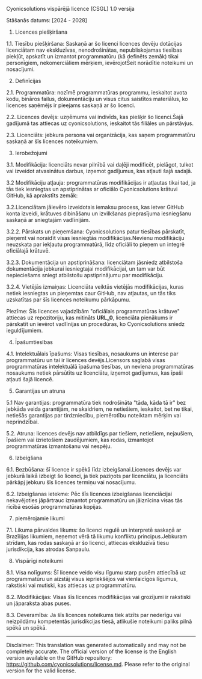 Cyonicsolutions vispārējā licence (CSGL)
1.0 versija

Stāšanās datums: [2024 - 2028]

1. Licences piešķiršana

1.1. Tiesību piešķiršana: Saskaņā ar šo licenci licences devēju dotācijas licenciātam nav ekskluzīvas, nenodrošinātas, nepubliskojamas tiesības piekļūt, apskatīt un izmantot programmatūru (kā definēts zemāk) tikai personīgiem, nekomerciāliem mērķiem, ievērojotŠeit norādītie noteikumi un nosacījumi.

2. Definīcijas

2.1. Programmatūra: nozīmē programmatūras programmu, ieskaitot avota kodu, bināros failus, dokumentāciju un visus citus saistītos materiālus, ko licences saņēmējs ir pieejams saskaņā ar šo licenci.

2.2. Licences devējs: uzņēmums vai indivīds, kas piešķir šo licenci.Šajā gadījumā tas attiecas uz cyonicsolutions, ieskaitot tās filiāles un pārstāvjus.

2.3. Licenciāts: jebkura persona vai organizācija, kas saņem programmatūru saskaņā ar šīs licences noteikumiem.

3. Ierobežojumi

3.1. Modifikācija: licenciāts nevar pilnībā vai daļēji modificēt, pielāgot, tulkot vai izveidot atvasinātus darbus, izņemot gadījumus, kas atļauti šajā sadaļā.

3.2 Modifikāciju atļauja: programmatūras modifikācijas ir atļautas tikai tad, ja tās tiek iesniegtas un apstiprinātas ar oficiālo Cyonicsolutions krātuvi GitHub, kā aprakstīts zemāk:

3.2.Licenciātam jāievēro izveidotais iemaksu process, kas ietver GitHub konta izveidi, krātuves dibināšanu un izvilkšanas pieprasījuma iesniegšanu saskaņā ar sniegtajām vadlīnijām.

3.2.2. Pārskats un pieņemšana: Cyonicsolutions patur tiesības pārskatīt, pieņemt vai noraidīt visas iesniegtās modifikācijas.Nevienu modifikāciju neuzskata par iekļautu programmatūrā, līdz oficiāli to pieņem un integrē oficiālajā krātuvē.

3.2.3. Dokumentācija un apstiprināšana: licenciātam jāsniedz atbilstoša dokumentācija jebkurai iesniegtajai modifikācijai, un tam var būt nepieciešams sniegt atbilstošu apstiprinājumu par modifikāciju.

3.2.4. Vietējās izmaiņas: Licenciāta veiktās vietējās modifikācijas, kuras netiek iesniegtas un pieņemtas caur GitHub, nav atļautas, un tās tiks uzskatītas par šīs licences noteikumu pārkāpumu.

Piezīme: Šīs licences vajadzībām "oficiālais programmatūras krātuve" attiecas uz repozitoriju, kas mitināts __URL_0__, licenciāta pienākums ir pārskatīt un ievērot vadlīnijas un procedūras, ko Cyonicsolutions sniedz ieguldījumiem.

4. Īpašumtiesības

4.1. Intelektuālais īpašums: Visas tiesības, nosaukums un interese par programmatūru un tai ir licences devējs.Licensors saglabā visas programmatūras intelektuālā īpašuma tiesības, un neviena programmatūras nosaukums netiek pārsūtīts uz licenciātu, izņemot gadījumus, kas īpaši atļauti šajā licencē.

5. Garantijas un atruna

5.1 Nav garantijas: programmatūra tiek nodrošināta "tāda, kāda tā ir" bez jebkāda veida garantijām, ne skaidriem, ne netiešiem, ieskaitot, bet ne tikai, netiešās garantijas par tirdzniecību, piemērotību noteiktam mērķim vai neprindzībai.

5.2. Atruna: licences devējs nav atbildīgs par tiešiem, netiešiem, nejaušiem, īpašiem vai izrietošiem zaudējumiem, kas rodas, izmantojot programmatūras izmantošanu vai nespēju.

6. Izbeigšana

6.1. Bezbūšana: šī licence ir spēkā līdz izbeigšanai.Licences devējs var jebkurā laikā izbeigt šo licenci, ja tiek paziņots par licenciātu, ja licenciāts pārkāpj jebkuru šīs licences termiņu vai nosacījumu.

6.2. Izbeigšanas ietekme: Pēc šīs licences izbeigšanas licenciācijai nekavējoties jāpārtrauc izmantot programmatūru un jāiznīcina visas tās rīcībā esošās programmatūras kopijas.

7. piemērojamie likumi

7.1. Likuma pārvaldes likums: šo licenci regulē un interpretē saskaņā ar Brazīlijas likumiem, neņemot vērā tā likumu konfliktu principus.Jebkuram strīdam, kas rodas saskaņā ar šo licenci, attiecas ekskluzīvā tiesu jurisdikcija, kas atrodas Sanpaulu.

8. Vispārīgi noteikumi

8.1. Visa nolīgums: Šī licence veido visu līgumu starp pusēm attiecībā uz programmatūru un aizstāj visus iepriekšējos vai vienlaicīgos līgumus, rakstiski vai mutiski, kas attiecas uz programmatūru.

8.2. Modifikācijas: Visas šīs licences modifikācijas vai grozījumi ir rakstiski un jāparaksta abas puses.

8.3. Deveramība: Ja šīs licences noteikums tiek atzīts par nederīgu vai neizpildāmu kompetentās jurisdikcijas tiesā, atlikušie noteikumi paliks pilnā spēkā un spēkā.

---
Disclaimer: This translation was generated automatically and may not be completely accurate. The official version of the license is the English version available on the GitHub repository: https://github.com/cyonicsolutions/license.md. Please refer to the original version for the valid license.